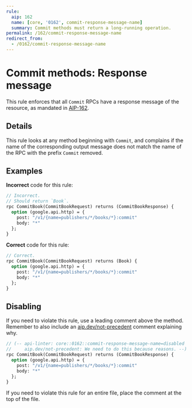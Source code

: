 ```yaml
---
rule:
  aip: 162
  name: [core, '0162', commit-response-message-name]
  summary: Commit methods must return a long-running operation.
permalink: /162/commit-response-message-name
redirect_from:
  - /0162/commit-response-message-name
---
```


# Commit methods: Response message

This rule enforces that all `Commit` RPCs have a response message of the
resource, as mandated in [AIP-162][].

## Details

This rule looks at any method beginning with `Commit`, and complains
if the name of the corresponding output message does not match the name of the
RPC with the prefix `Commit` removed.

## Examples

**Incorrect** code for this rule:

```proto
// Incorrect.
// Should return `Book`.
rpc CommitBook(CommitBookRequest) returns (CommitBookResponse) {
  option (google.api.http) = {
    post: "/v1/{name=publishers/*/books/*}:commit"
    body: "*"
  };
}
```

**Correct** code for this rule:

```proto
// Correct.
rpc CommitBook(CommitBookRequest) returns (Book) {
  option (google.api.http) = {
    post: "/v1/{name=publishers/*/books/*}:commit"
    body: "*"
  };
}
```

## Disabling

If you need to violate this rule, use a leading comment above the method.
Remember to also include an [aip.dev/not-precedent][] comment explaining why.

```proto
// (-- api-linter: core::0162::commit-response-message-name=disabled
//     aip.dev/not-precedent: We need to do this because reasons. --)
rpc CommitBook(CommitBookRequest) returns (CommitBookResponse) {
  option (google.api.http) = {
    post: "/v1/{name=publishers/*/books/*}:commit"
    body: "*"
  };
}
```

If you need to violate this rule for an entire file, place the comment at the
top of the file.

[aip-162]: https://aip.dev/162
[aip.dev/not-precedent]: https://aip.dev/not-precedent
